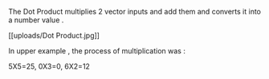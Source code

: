 The Dot Product multiplies 2 vector inputs and add them and converts it into a number value . 

[[uploads/Dot Product.jpg]]

In upper example , the process of multiplication was :

  5X5=25,
  0X3=0,
  6X2=12
    